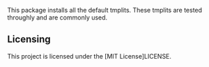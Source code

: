 This package installs all the default tmplits. These tmplits are tested throughly and are commonly used.

## Licensing

This project is licensed under the [MIT License]LICENSE.
